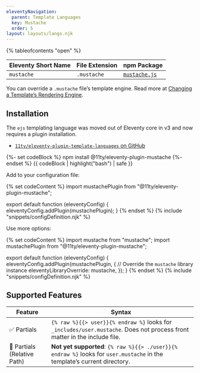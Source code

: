 ```yaml
---
eleventyNavigation:
  parent: Template Languages
  key: Mustache
  order: 5
layout: layouts/langs.njk
---
```


{% tableofcontents "open" %}

| Eleventy Short Name | File Extension | npm Package                                           |
| ------------------- | -------------- | ----------------------------------------------------- |
| `mustache`          | `.mustache`    | [`mustache.js`](https://github.com/janl/mustache.js/) |

You can override a `.mustache` file’s template engine. Read more at [Changing a Template’s Rendering Engine](/docs/template-overrides/).

## Installation

The `ejs` templating language was moved out of Eleventy core in v3 and now requires a plugin installation.

* [`11ty/eleventy-plugin-template-languages` on GitHub](https://github.com/11ty/eleventy-plugin-template-languages)


{%- set codeBlock %}
npm install @11ty/eleventy-plugin-mustache
{%- endset %}
{{ codeBlock | highlight("bash") | safe }}

Add to your configuration file:

{% set codeContent %}
import mustachePlugin from "@11ty/eleventy-plugin-mustache";

export default function (eleventyConfig) {
	eleventyConfig.addPlugin(mustachePlugin);
}
{% endset %}
{% include "snippets/configDefinition.njk" %}

Use more options:

{% set codeContent %}
import mustache from "mustache";
import mustachePlugin from "@11ty/eleventy-plugin-mustache";

export default function (eleventyConfig) {
	eleventyConfig.addPlugin(mustachePlugin, {
		// Override the `mustache` library instance
		eleventyLibraryOverride: mustache,
	});
}
{% endset %}
{% include "snippets/configDefinition.njk" %}

## Supported Features

| Feature                     | Syntax                                                                                                                    |
| --------------------------- | ------------------------------------------------------------------------------------------------------------------------- |
| ✅ Partials                 | `{% raw %}{{> user}}{% endraw %}` looks for `_includes/user.mustache`. Does not process front matter in the include file. |
| 🚫 Partials (Relative Path) | **Not yet supported**: `{% raw %}{{> ./user}}{% endraw %}` looks for `user.mustache` in the template’s current directory. |
